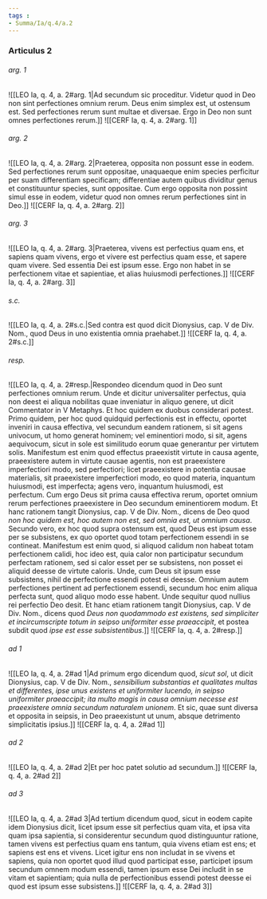 ```yaml
---
tags : 
- Summa/Ia/q.4/a.2
---
```


### Articulus 2

###### arg. 1
![[LEO Ia, q. 4, a. 2#arg. 1|Ad secundum sic proceditur. Videtur quod in Deo non sint perfectiones omnium rerum. Deus enim simplex est, ut ostensum est. Sed perfectiones rerum sunt multae et diversae. Ergo in Deo non sunt omnes perfectiones rerum.]]
![[CERF Ia, q. 4, a. 2#arg. 1]]

###### arg. 2
![[LEO Ia, q. 4, a. 2#arg. 2|Praeterea, opposita non possunt esse in eodem. Sed perfectiones rerum sunt oppositae, unaquaeque enim species perficitur per suam differentiam specificam; differentiae autem quibus dividitur genus et constituuntur species, sunt oppositae. Cum ergo opposita non possint simul esse in eodem, videtur quod non omnes rerum perfectiones sint in Deo.]]
![[CERF Ia, q. 4, a. 2#arg. 2]]

###### arg. 3
![[LEO Ia, q. 4, a. 2#arg. 3|Praeterea, vivens est perfectius quam ens, et sapiens quam vivens, ergo et vivere est perfectius quam esse, et sapere quam vivere. Sed essentia Dei est ipsum esse. Ergo non habet in se perfectionem vitae et sapientiae, et alias huiusmodi perfectiones.]]
![[CERF Ia, q. 4, a. 2#arg. 3]]

###### s.c.
![[LEO Ia, q. 4, a. 2#s.c.|Sed contra est quod dicit Dionysius, cap. V de Div. Nom., quod Deus in uno existentia omnia praehabet.]]
![[CERF Ia, q. 4, a. 2#s.c.]]

###### resp.
![[LEO Ia, q. 4, a. 2#resp.|Respondeo dicendum quod in Deo sunt perfectiones omnium rerum. Unde et dicitur universaliter perfectus, quia non deest ei aliqua nobilitas quae inveniatur in aliquo genere, ut dicit Commentator in V Metaphys. Et hoc quidem ex duobus considerari potest. Primo quidem, per hoc quod quidquid perfectionis est in effectu, oportet inveniri in causa effectiva, vel secundum eandem rationem, si sit agens univocum, ut homo generat hominem; vel eminentiori modo, si sit, agens aequivocum, sicut in sole est similitudo eorum quae generantur per virtutem solis. Manifestum est enim quod effectus praeexistit virtute in causa agente, praeexistere autem in virtute causae agentis, non est praeexistere imperfectiori modo, sed perfectiori; licet praeexistere in potentia causae materialis, sit praeexistere imperfectiori modo, eo quod materia, inquantum huiusmodi, est imperfecta; agens vero, inquantum huiusmodi, est perfectum. Cum ergo Deus sit prima causa effectiva rerum, oportet omnium rerum perfectiones praeexistere in Deo secundum eminentiorem modum. Et hanc rationem tangit Dionysius, cap. V de Div. Nom., dicens de Deo quod *non hoc quidem est, hoc autem non est, sed omnia est, ut omnium causa*. Secundo vero, ex hoc quod supra ostensum est, quod Deus est ipsum esse per se subsistens, ex quo oportet quod totam perfectionem essendi in se contineat. Manifestum est enim quod, si aliquod calidum non habeat totam perfectionem calidi, hoc ideo est, quia calor non participatur secundum perfectam rationem, sed si calor esset per se subsistens, non posset ei aliquid deesse de virtute caloris. Unde, cum Deus sit ipsum esse subsistens, nihil de perfectione essendi potest ei deesse. Omnium autem perfectiones pertinent ad perfectionem essendi, secundum hoc enim aliqua perfecta sunt, quod aliquo modo esse habent. Unde sequitur quod nullius rei perfectio Deo desit. Et hanc etiam rationem tangit Dionysius, cap. V de Div. Nom., dicens quod *Deus non quodammodo est existens, sed simpliciter et incircumscripte totum in seipso uniformiter esse praeaccipit*, et postea subdit quod *ipse est esse subsistentibus*.]]
![[CERF Ia, q. 4, a. 2#resp.]]

###### ad 1
![[LEO Ia, q. 4, a. 2#ad 1|Ad primum ergo dicendum quod, *sicut sol*, ut dicit Dionysius, cap. V de Div. Nom., *sensibilium substantias et qualitates multas et differentes, ipse unus existens et uniformiter lucendo, in seipso uniformiter praeaccipit; ita multo magis in causa omnium necesse est praeexistere omnia secundum naturalem unionem*. Et sic, quae sunt diversa et opposita in seipsis, in Deo praeexistunt ut unum, absque detrimento simplicitatis ipsius.]]
![[CERF Ia, q. 4, a. 2#ad 1]]

###### ad 2
![[LEO Ia, q. 4, a. 2#ad 2|Et per hoc patet solutio ad secundum.]]
![[CERF Ia, q. 4, a. 2#ad 2]]

###### ad 3
![[LEO Ia, q. 4, a. 2#ad 3|Ad tertium dicendum quod, sicut in eodem capite idem Dionysius dicit, licet ipsum esse sit perfectius quam vita, et ipsa vita quam ipsa sapientia, si considerentur secundum quod distinguuntur ratione, tamen vivens est perfectius quam ens tantum, quia vivens etiam est ens; et sapiens est ens et vivens. Licet igitur ens non includat in se vivens et sapiens, quia non oportet quod illud quod participat esse, participet ipsum secundum omnem modum essendi, tamen ipsum esse Dei includit in se vitam et sapientiam; quia nulla de perfectionibus essendi potest deesse ei quod est ipsum esse subsistens.]]
![[CERF Ia, q. 4, a. 2#ad 3]]

